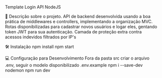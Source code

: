 Template Login API NodeJS

📜 Descrição sobre o projeto.
  API de backend desenvolvida usando a boa prática de middlewares e controllers, implementando a organização MVC.
  Rotas disponibilizadas para cadastrar novos usuários e logar eles, gentando token JWT para sua autenticação.
  Camada de proteção extra contra acessos indevidos filtrados por IP's
 
 🛠 Instalação
  npm install
  npm start
  
 💻 Configuração para Desenvolvimento
  Fora da pasta src criar o arquivo .env, seguir o modelo disponibilizado .env.example
  npm i --save-dev nodemon
  npm run dev
